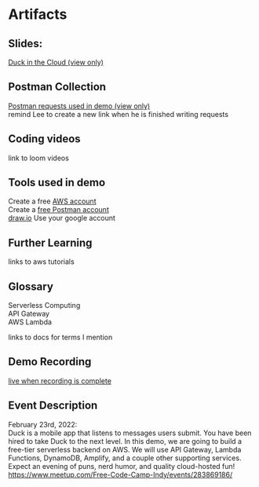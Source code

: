 # Artifacts

## Slides:

[Duck in the Cloud (view only)](https://docs.google.com/presentation/d/1Mr2EiggrAx0qOLMdPOTOmR_PIP8Bo9p6vumA5Q8gUhI/edit?usp=sharing)

## Postman Collection

[Postman requests used in demo (view only)](https://www.getpostman.com/collections/5596aff24c882506a0f4)  
remind Lee to create a new link when he is finished writing requests

## Coding videos

link to loom videos

## Tools used in demo

Create a free [AWS account](https://aws.amazon.com/free/?trk=ps_a134p000006pklgAAA&trkCampaign=acq_paid_search_brand&sc_channel=ps&sc_campaign=acquisition_US&sc_publisher=Bing&sc_category=core&sc_country=US&sc_geo=NAMER&sc_outcome=acq&sc_detail=aws%20console&sc_content=Console_e&sc_matchtype=e&sc_segment=&sc_medium=ACQ-P|PS-BI|Brand|Desktop|SU|AWS|Core|US|EN|Text&s_kwcid=AL!4422!10!71743286739895!71743730217388&s_kwcid=AL!4422!10!71743286739895!71743730217388&ef_id=00f0a93f94b21effae60cb3148d0447e:G:s&all-free-tier.sort-by=item.additionalFields.SortRank&all-free-tier.sort-order=asc&awsf.Free%20Tier%20Types=*all&awsf.Free%20Tier%20Categories=*all)  
Create a [free Postman account](https://www.postman.com/postman-account/)  
[draw.io](https://app.diagrams.net/) Use your google account

## Further Learning

links to aws tutorials

## Glossary

Serverless Computing  
API Gateway  
AWS Lambda

links to docs for terms I mention

## Demo Recording

[live when recording is complete](https://www.youtube.com/watch?v=dQw4w9WgXcQ)

## Event Description

February 23rd, 2022:  
Duck is a mobile app that listens to messages users submit. You have been hired to take Duck to the next level. In this demo, we are going to build a free-tier serverless backend on AWS. We will use API Gateway, Lambda Functions, DynamoDB, Amplify, and a couple other supporting services. Expect an evening of puns, nerd humor, and quality cloud-hosted fun!  
https://www.meetup.com/Free-Code-Camp-Indy/events/283869186/
